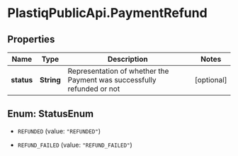 # PlastiqPublicApi.PaymentRefund

## Properties

Name | Type | Description | Notes
------------ | ------------- | ------------- | -------------
**status** | **String** | Representation of whether the Payment was successfully refunded or not | [optional] 



## Enum: StatusEnum


* `REFUNDED` (value: `"REFUNDED"`)

* `REFUND_FAILED` (value: `"REFUND_FAILED"`)




